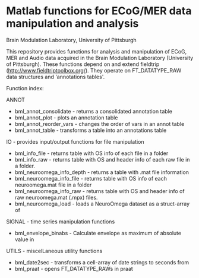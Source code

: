 Matlab functions for ECoG/MER data manipulation and analysis
============================================================
Brain Modulation Laboratory, University of Pittsburgh

This repository provides functions for analysis and manipulation of ECoG, MER 
and Audio data acquired in the Brain Modulation Laboratory (University of Pittsburgh). 
These functions depend on and extend fieldtrip (http://www.fieldtriptoolbox.org/). 
They operate on FT_DATATYPE_RAW data structures and 'annotations tables'. 

Function index:

ANNOT
* bml_annot_consolidate  - returns a consolidated annotation table
* bml_annot_plot         - plots an annotation table
* bml_annot_reorder_vars - changes the order of vars in an annot table
* bml_annot_table        - transforms a table into an annotations table

IO - provides input/output functions for file manipulation

* bml_info_file             - returns table with OS info of each file in a folder
* bml_info_raw              - returns table with OS and header info of each raw file in a folder. 
* bml_neuroomega_info_depth - returns a table with .mat file information
* bml_neuroomega_info_file  - returns table with OS info of each neuroomega.mat file in a folder
* bml_neuroomega_info_raw   - returns table with OS and header info of raw neuroomega.mat (.mpx) files.
* bml_neuroomega_load       - loads a NeuroOmega dataset as a struct-array of

SIGNAL - time series manipulation functions
* bml_envelope_binabs - Calculate envelope as maximum of absolute value in

UTILS - miscelLaneous utility functions
* bml_date2sec - transforms a cell-array of date strings to seconds from
* bml_praat    - opens FT_DATATYPE_RAWs in praat





